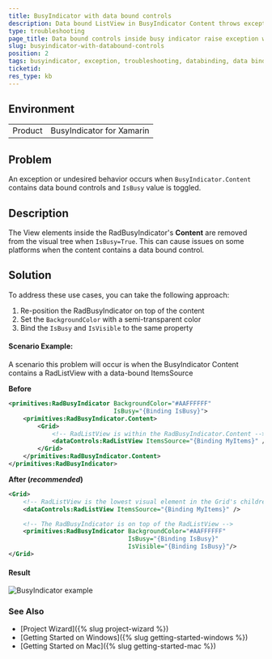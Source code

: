 ```yaml
---
title: BusyIndicator with data bound controls
description: Data bound ListView in BusyIndicator Content throws exception on busy disabled
type: troubleshooting
page_title: Data bound controls inside busy indicator raise exception when busy state is changed
slug: busyindicator-with-databound-controls
position: 2
tags: busyindicator, exception, troubleshooting, databinding, data binding, listview
ticketid: 
res_type: kb
---
```


## Environment
<table>
	<tr>
		<td>Product</td>
		<td>BusyIndicator for Xamarin</td>
	</tr>
</table>


## Problem

An exception or undesired behavior occurs when `BusyIndicator.Content` contains data bound controls and `IsBusy` value is toggled.

## Description

The View elements inside the RadBusyIndicator's **Content** are removed from the visual tree when `IsBusy=True`. This can cause issues on some platforms when the content contains a data bound control.

## Solution

To address these use cases, you can take the following approach:

1. Re-position the RadBusyIndicator on top of the content
2. Set the `BackgroundColor` with a semi-transparent color
3. Bind the `IsBusy` and `IsVisible` to the same property


#### Scenario Example:

A scenario this problem will occur is when the BusyIndicator Content contains a RadListView with a data-bound ItemsSource

**Before**

```XML
<primitives:RadBusyIndicator BackgroundColor="#AAFFFFFF"
                             IsBusy="{Binding IsBusy}">
    <primitives:RadBusyIndicator.Content>
        <Grid>
            <!-- RadListView is within the RadBusyIndicator.Content -->
            <dataControls:RadListView ItemsSource="{Binding MyItems}" />
        </Grid>
    </primitives:RadBusyIndicator.Content>
</primitives:RadBusyIndicator>

```

**After (*recommended*)**

```XML
<Grid>
    <!-- RadListView is the lowest visual element in the Grid's children -->
    <dataControls:RadListView ItemsSource="{Binding MyItems}" />

    <!-- The RadBusyIndicator is on top of the RadListView -->
    <primitives:RadBusyIndicator BackgroundColor="#AAFFFFFF"
                                 IsBusy="{Binding IsBusy}"
                                 IsVisible="{Binding IsBusy}"/>
</Grid>
```

#### Result   
![BusyIndicator example](../images/busyindicator-troubleshooting-0.png)

### See Also

- [Project Wizard]({% slug project-wizard %})
- [Getting Started on Windows]({% slug getting-started-windows %})
- [Getting Started on Mac]({% slug getting-started-mac %})
